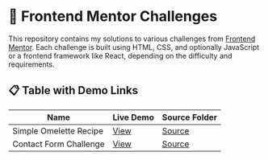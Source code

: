 # 🎯 Frontend Mentor Challenges

This repository contains my solutions to various challenges from [Frontend Mentor](https://www.frontendmentor.io/). Each challenge is built using HTML, CSS, and optionally JavaScript or a frontend framework like React, depending on the difficulty and requirements.

## 📋 Table with Demo Links

| Name                     | Live Demo                                                                 | Source Folder                      |
|--------------------------|---------------------------------------------------------------------------|------------------------------------|
| Simple Omelette Recipe   | [View](https://anastasiiiii.github.io/frontend-mentor-challenges/recipe-page/) | [Source](https://github.com/Anastasiiiii/frontend-mentor-challenges/tree/main/recipe-page)|
|Contact Form Challenge    | [View](https://anastasiiiii.github.io/frontend-mentor-challenges/contact-form/)| [Source](https://github.com/Anastasiiiii/frontend-mentor-challenges/tree/main/contact-form)|

